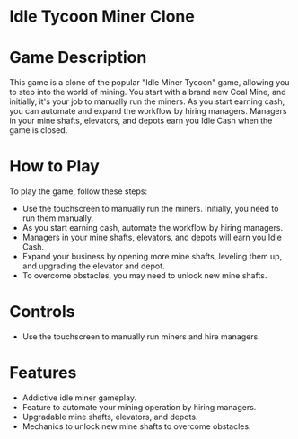 # Idle Tycoon Miner Clone
# Game Description
This game is a clone of the popular "Idle Miner Tycoon" game, allowing you to step into the world of mining. You start with a brand new Coal Mine, and initially, it's your job to manually run the miners. As you start earning cash, you can automate and expand the workflow by hiring managers. Managers in your mine shafts, elevators, and depots earn you Idle Cash when the game is closed. 

# How to Play
To play the game, follow these steps:

- Use the touchscreen to manually run the miners. Initially, you need to run them manually.  
- As you start earning cash, automate the workflow by hiring managers.  
- Managers in your mine shafts, elevators, and depots will earn you Idle Cash.  
- Expand your business by opening more mine shafts, leveling them up, and upgrading the elevator and depot.  
- To overcome obstacles, you may need to unlock new mine shafts.  

# Controls
- Use the touchscreen to manually run miners and hire managers.

# Features
- Addictive idle miner gameplay.
- Feature to automate your mining operation by hiring managers.  
- Upgradable mine shafts, elevators, and depots.  
- Mechanics to unlock new mine shafts to overcome obstacles.
